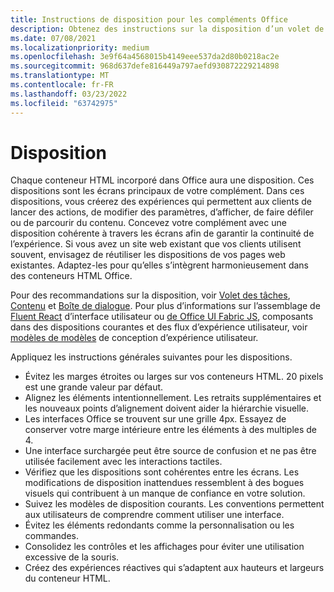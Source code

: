 ```yaml
---
title: Instructions de disposition pour les compléments Office
description: Obtenez des instructions sur la disposition d’un volet de tâches ou d’une boîte de dialogue dans un Office d’organisation.
ms.date: 07/08/2021
ms.localizationpriority: medium
ms.openlocfilehash: 3e9f64a4568015b4149eee537da2d80b0218ac2e
ms.sourcegitcommit: 968d637defe816449a797aefd930872229214898
ms.translationtype: MT
ms.contentlocale: fr-FR
ms.lasthandoff: 03/23/2022
ms.locfileid: "63742975"
---
```

# <a name="layout"></a>Disposition

Chaque conteneur HTML incorporé dans Office aura une disposition. Ces dispositions sont les écrans principaux de votre complément. Dans ces dispositions, vous créerez des expériences qui permettent aux clients de lancer des actions, de modifier des paramètres, d’afficher, de faire défiler ou de parcourir du contenu. Concevez votre complément avec une disposition cohérente à travers les écrans afin de garantir la continuité de l’expérience. Si vous avez un site web existant que vos clients utilisent souvent, envisagez de réutiliser les dispositions de vos pages web existantes. Adaptez-les pour qu’elles s’intègrent harmonieusement dans des conteneurs HTML Office.

Pour des recommandations sur la disposition, voir [Volet des tâches](task-pane-add-ins.md), [Contenu](content-add-ins.md) et [Boîte de dialogue](dialog-boxes.md). Pour plus d’informations sur l’assemblage de [Fluent React](using-office-ui-fabric-react.md) d’interface utilisateur ou [de Office UI Fabric JS](fabric-core.md), composants dans des dispositions courantes et des flux d’expérience utilisateur, voir [modèles de modèles](ux-design-pattern-templates.md) de conception d’expérience utilisateur.

Appliquez les instructions générales suivantes pour les dispositions.

- Évitez les marges étroites ou larges sur vos conteneurs HTML. 20 pixels est une grande valeur par défaut.
- Alignez les éléments intentionnellement. Les retraits supplémentaires et les nouveaux points d’alignement doivent aider la hiérarchie visuelle.
- Les interfaces Office se trouvent sur une grille 4px. Essayez de conserver votre marge intérieure entre les éléments à des multiples de 4.
- Une interface surchargée peut être source de confusion et ne pas être utilisée facilement avec les interactions tactiles.
- Vérifiez que les dispositions sont cohérentes entre les écrans. Les modifications de disposition inattendues ressemblent à des bogues visuels qui contribuent à un manque de confiance en votre solution.
- Suivez les modèles de disposition courants. Les conventions permettent aux utilisateurs de comprendre comment utiliser une interface.
- Évitez les éléments redondants comme la personnalisation ou les commandes.
- Consolidez les contrôles et les affichages pour éviter une utilisation excessive de la souris.
- Créez des expériences réactives qui s’adaptent aux hauteurs et largeurs du conteneur HTML.
